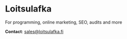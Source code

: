 # Loitsulafka
For programming, online marketing, SEO, audits and more

**Contact**: sales@loitsulafka.fi
